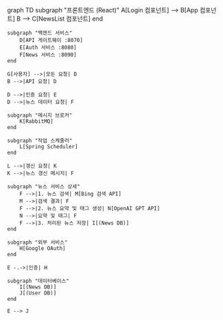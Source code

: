graph TD
subgraph "프론트엔드 (React)"
A[Login 컴포넌트] --> B[App 컴포넌트]
B --> C[NewsList 컴포넌트]
end

    subgraph "백엔드 서비스"
        D[API 게이트웨이 :8070]
        E[Auth 서비스 :8080]
        F[News 서비스 :8090]
    end

    G[사용자] -->|모든 요청| D
    B -->|API 요청| D

    D -->|인증 요청| E
    D -->|뉴스 데이터 요청| F

    subgraph "메시지 브로커"
        K[RabbitMQ]
    end

    subgraph "작업 스케줄러"
        L[Spring Scheduler]
    end

    L -->|갱신 요청| K
    K -->|뉴스 갱신 메시지| F

    subgraph "뉴스 서비스 상세"
        F -->|1. 뉴스 검색| M[Bing 검색 API]
        M -->|검색 결과| F
        F -->|2. 뉴스 요약 및 태그 생성| N[OpenAI GPT API]
        N -->|요약 및 태그| F
        F -->|3. 처리된 뉴스 저장| I[(News DB)]
    end

    subgraph "외부 서비스"
        H[Google OAuth]
    end

    E -.->|인증| H

    subgraph "데이터베이스"
        I[(News DB)]
        J[(User DB)]
    end

    E --> J
